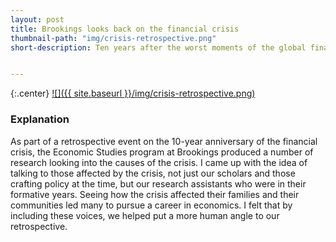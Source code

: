 ```yaml
---
layout: post
title: Brookings looks back on the financial crisis
thumbnail-path: "img/crisis-retrospective.png"
short-description: Ten years after the worst moments of the global financial crisis, staff at the Brookings Institution look back on where they were in 2008 and what they’ve learned since then.


---
```


{:.center}
[![]({{ site.baseurl }}/img/crisis-retrospective.png)](https://www.youtube.com/embed/LWJM5MyL63M)

### Explanation

As part of a retrospective event on the 10-year anniversary of the financial crisis, the Economic Studies program at Brookings produced a number of research looking into the causes of the crisis. I came up with the idea of talking to those affected by the crisis, not just our scholars and those crafting policy at the time, but our research assistants who were in their formative years. Seeing how the crisis affected their families and their communities led many to pursue a career in economics. I felt that by including these voices, we helped put a more human angle to our retrospective.
